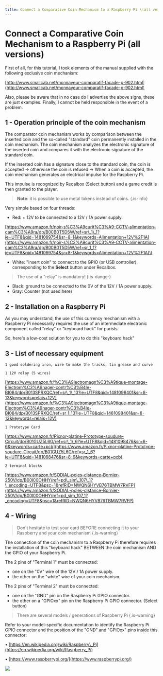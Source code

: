 ```yaml
---
title: Connect a Comparative Coin Mechanism to a Raspberry Pi \(all versions\)
---
```


# Connect a Comparative Coin Mechanism to a Raspberry Pi \(all versions\)

First of all, for this tutorial, I took elements of the manual supplied with the following exclusive coin mechanism:

​[http://www.smallcab.net/monnayeur-comparatif-facade-p-902.html](http://www.smallcab.net/monnayeur-comparatif-facade-p-902.html)​

Also, please be aware that in no case do I advertise the above signs, these are just examples. Finally, I cannot be held responsible in the event of a problem.

## 1 - Operation principle of the coin mechanism

The comparator coin mechanism works by comparison between the inserted coin and the so-called "standard" coin permanently installed in the coin mechanism. The coin mechanism analyzes the electronic signature of the inserted coin and compares it with the electronic signature of the standard coin.

If the inserted coin has a signature close to the standard coin, the coin is accepted → otherwise the coin is refused → When a coin is accepted, the coin mechanism generates an electrical impulse for the Raspberry Pi. 

This impulse is recognized by Recalbox \(Select button\) and a game credit is then granted to the player.


>**Note:** it is possible to use metal tokens instead of coins.
{.is-info}

Very simple based on four threads:

* Red: + 12V to be connected to a 12V / 1A power supply.

​[https://www.amazon.fr/noir-s%C3%A9curit%C3%A9-CCTV-alimentation-cam%C3%A9ra/dp/B00B0T5D5W/ref=sr\_1\_1?ie=UTF8&qid=1481099754&sr=8-1&keywords=Alimentation+12V%2F1A](https://www.amazon.fr/noir-s%C3%A9curit%C3%A9-CCTV-alimentation-cam%C3%A9ra/dp/B00B0T5D5W/ref=sr_1_1?ie=UTF8&qid=1481099754&sr=8-1&keywords=Alimentation+12V%2F1A)\)

* White: "Insert coin" to connect to the GPIO \(or USB controller\), corresponding to the **Select** button under Recalbox.


>The use of a "relay" is mandatory!
{.is-danger}

* Black: ground to be connected to the 0V of the 12V / 1A power supply.
* Gray: Counter \(not used here\)

## 2 - Installation on a Raspberry Pi

As you may understand, the use of this currency mechanism with a Raspberry Pi necessarily requires the use of an intermediate electronic component called "relay" or "keyboard hack" for purists.

So, here's a low-cost solution for you to do this "keyboard hack"

## 3 - List of necessary equipment

```text
1 good soldering iron, wire to make the tracks, tin grease and curve

1 12V relay (5 wires)
```

​[https://www.amazon.fr/%C3%A9lectromagn%C3%A9tique-montage-Electrom%C3%A9nager-contr%C3%B4le-BI084/dp/B013SPRXQC/ref=sr\_1\_13?ie=UTF8&qid=1481098401&sr=8-13&keywords=relais+12V](https://www.amazon.fr/%C3%A9lectromagn%C3%A9tique-montage-Electrom%C3%A9nager-contr%C3%B4le-BI084/dp/B013SPRXQC/ref=sr_1_13?ie=UTF8&qid=1481098401&sr=8-13&keywords=relais+12V)​

```text
1 Prototype Card
```

​[https://www.amazon.fr/Pixnor-platine-Prototype-soudure-Circuit/dp/B01GUZ5L6G/ref=sr\_1\_6?ie=UTF8&qid=1481098476&sr=8-6&keywords=carte+pcb](https://www.amazon.fr/Pixnor-platine-Prototype-soudure-Circuit/dp/B01GUZ5L6G/ref=sr_1_6?ie=UTF8&qid=1481098476&sr=8-6&keywords=carte+pcb)​

```text
2 terminal blocks
```

​[https://www.amazon.fr/SODIAL-poles-distance-Bornier-250V/dp/B00I00OHHY/ref=pd\_sim\_107\_1?\_encoding=UTF8&psc=1&refRID=NWQN6HYVB76TBMW7RVFP](https://www.amazon.fr/SODIAL-poles-distance-Bornier-250V/dp/B00I00OHHY/ref=pd_sim_107_1?_encoding=UTF8&psc=1&refRID=NWQN6HYVB76TBMW7RVFP)​

## 4 - Wiring


>Don't hesitate to test your card BEFORE connecting it to your Raspberry and your coin mechanism
{.is-warning}

The connection of the coin mechanism to a Raspberry Pi therefore requires the installation of this "keyboard hack" BETWEEN the coin mechanism AND the GPIO of your Raspberry Pi.

The 2 pins of "Terminal 1" must be connected:

* one on the "0V" wire of the 12V / 1A power supply.
* the other on the "white" wire of your coin mechanism.

The 2 pins of "Terminal 2" must be connected: 

* one on the "GND" pin on the Raspberry Pi GPIO connector.
* the other on a "GPIOxx" pin on the Raspberry Pi GPIO connector. \(Select button\)


>There are several models / generations of Raspberry Pi
{.is-warning}

Refer to your model-specific documentation to identify the Raspberry Pi GPIO connector and the position of the "GND" and "GPIOxx" pins inside this connector:

• [https://en.wikipedia.org/wiki/Raspberry\_Pi](https://en.wikipedia.org/wiki/Raspberry_Pi)

• [https://www.raspberrypi.org/](https://www.raspberrypi.org/)​

![](https://gblobscdn.gitbook.com/assets%2F-LdKTX4ollh_G72-pO8z%2F-LzcIIKiUTJkoR6QgOtm%2F-LzcJioU5qb9FZhzDZNf%2F68747470733a2f2f73332d65752d776573742d312e616d617a6f6e6177732e636f6d2f666f72756d732e726563616c626f782e636f6d2f33643837316434632d663734322d346266372d393366632d3062383035613439666365312e6a7067.jpg?alt=media&token=11d964cb-5a54-4747-8b6f-7e0a7a0ac089)

